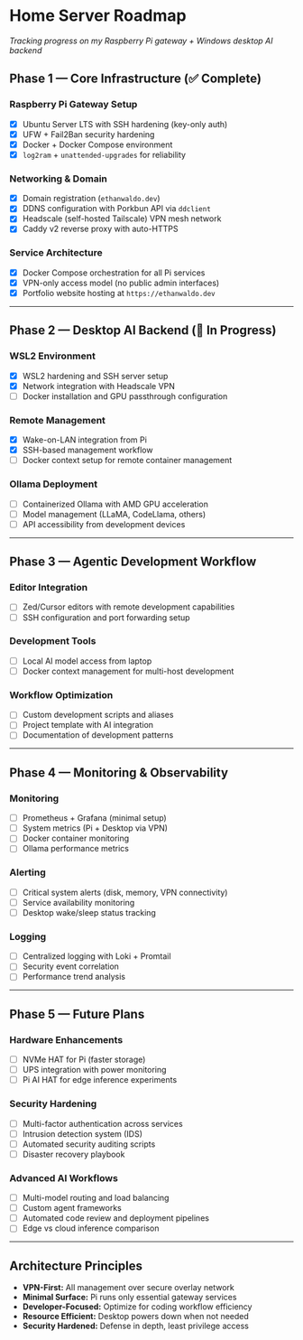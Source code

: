 # Home Server Roadmap
*Tracking progress on my Raspberry Pi gateway + Windows desktop AI backend*

## Phase 1 — Core Infrastructure (✅ Complete)

### Raspberry Pi Gateway Setup
- [x] Ubuntu Server LTS with SSH hardening (key-only auth)
- [x] UFW + Fail2Ban security hardening
- [x] Docker + Docker Compose environment
- [x] `log2ram` + `unattended-upgrades` for reliability

### Networking & Domain
- [x] Domain registration (`ethanwaldo.dev`)
- [x] DDNS configuration with Porkbun API via `ddclient`
- [x] Headscale (self-hosted Tailscale) VPN mesh network
- [x] Caddy v2 reverse proxy with auto-HTTPS

### Service Architecture
- [x] Docker Compose orchestration for all Pi services
- [x] VPN-only access model (no public admin interfaces)
- [x] Portfolio website hosting at `https://ethanwaldo.dev`

---

## Phase 2 — Desktop AI Backend (🔄 In Progress)

### WSL2 Environment
- [x] WSL2 hardening and SSH server setup
- [x] Network integration with Headscale VPN
- [ ] Docker installation and GPU passthrough configuration

### Remote Management
- [x] Wake-on-LAN integration from Pi
- [x] SSH-based management workflow
- [ ] Docker context setup for remote container management

### Ollama Deployment
- [ ] Containerized Ollama with AMD GPU acceleration
- [ ] Model management (LLaMA, CodeLlama, others)
- [ ] API accessibility from development devices

---

## Phase 3 — Agentic Development Workflow

### Editor Integration
- [ ] Zed/Cursor editors with remote development capabilities
- [ ] SSH configuration and port forwarding setup

### Development Tools
- [ ] Local AI model access from laptop
- [ ] Docker context management for multi-host development

### Workflow Optimization
- [ ] Custom development scripts and aliases
- [ ] Project template with AI integration
- [ ] Documentation of development patterns

---

## Phase 4 — Monitoring & Observability

### Monitoring
- [ ] Prometheus + Grafana (minimal setup)
- [ ] System metrics (Pi + Desktop via VPN)
- [ ] Docker container monitoring
- [ ] Ollama performance metrics

### Alerting
- [ ] Critical system alerts (disk, memory, VPN connectivity)
- [ ] Service availability monitoring
- [ ] Desktop wake/sleep status tracking

### Logging
- [ ] Centralized logging with Loki + Promtail
- [ ] Security event correlation
- [ ] Performance trend analysis

---

## Phase 5 — Future Plans

### Hardware Enhancements
- [ ] NVMe HAT for Pi (faster storage)
- [ ] UPS integration with power monitoring
- [ ] Pi AI HAT for edge inference experiments

### Security Hardening
- [ ] Multi-factor authentication across services
- [ ] Intrusion detection system (IDS)
- [ ] Automated security auditing scripts
- [ ] Disaster recovery playbook

### Advanced AI Workflows
- [ ] Multi-model routing and load balancing
- [ ] Custom agent frameworks
- [ ] Automated code review and deployment pipelines
- [ ] Edge vs cloud inference comparison

---

## Architecture Principles

- **VPN-First:** All management over secure overlay network
- **Minimal Surface:** Pi runs only essential gateway services
- **Developer-Focused:** Optimize for coding workflow efficiency
- **Resource Efficient:** Desktop powers down when not needed
- **Security Hardened:** Defense in depth, least privilege access
